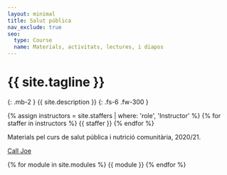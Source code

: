 ```yaml
---
layout: minimal
title: Salut pública
nav_exclude: true
seo:
  type: Course
  name: Materials, activitats, lectures, i diapos
---
```


# {{ site.tagline }}
{: .mb-2 }
{{ site.description }}
{: .fs-6 .fw-300 }

{% assign instructors = site.staffers | where: 'role', 'Instructor' %}
{% for staffer in instructors %}
{{ staffer }}
{% endfor %}

Materials pel curs de salut pública i nutrició comunitària, 2020/21.

[Call Joe](https://databrew.cc/calljoe)

{% for module in site.modules %}
{{ module }}
{% endfor %}
